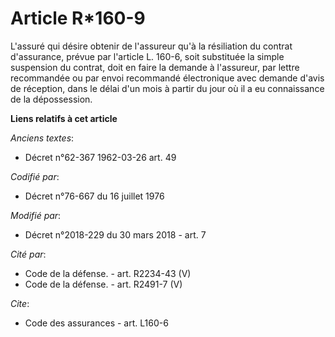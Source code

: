 # Article R*160-9

L'assuré qui désire obtenir de l'assureur qu'à la résiliation du contrat d'assurance, prévue par l'article L. 160-6, soit
substituée la simple suspension du contrat, doit en faire la demande à l'assureur, par lettre recommandée ou par envoi
recommandé électronique avec demande d'avis de réception, dans le délai d'un mois à partir du jour où il a eu connaissance de
la dépossession.

**Liens relatifs à cet article**

_Anciens textes_:

  - Décret n°62-367 1962-03-26 art. 49

_Codifié par_:

  - Décret n°76-667 du 16 juillet 1976

_Modifié par_:

  - Décret n°2018-229 du 30 mars 2018 - art. 7

_Cité par_:

  - Code de la défense. - art. R2234-43 (V)
  - Code de la défense. - art. R2491-7 (V)

_Cite_:

  - Code des assurances - art. L160-6
